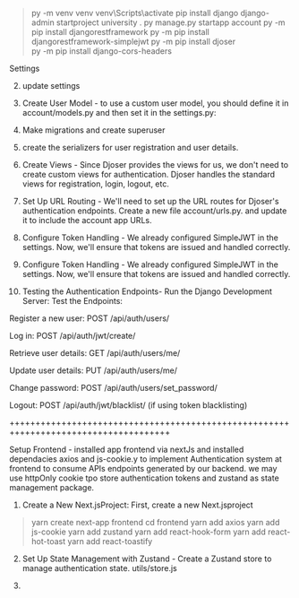 > py -m venv venv
> venv\Scripts\activate
> pip install django
> django-admin startproject university .
> py manage.py startapp account
> py -m pip install djangorestframework
> py -m pip install djangorestframework-simplejwt
> py -m pip install djoser   
> py -m pip install django-cors-headers

Settings

2. update settings

3. Create User Model - to use a custom user model, you should define it in account/models.py and then set it in the settings.py:

4. Make migrations and create superuser

5. create the serializers for user registration and user details.

6. Create Views - Since Djoser provides the views for us, we don't need to create custom views for authentication. Djoser handles the standard views for registration, login, logout, etc.

7.  Set Up URL Routing - We'll need to set up the URL routes for Djoser's authentication endpoints. Create a new file account/urls.py. and update it to include the account app URLs.

8.  Configure Token Handling - We already configured SimpleJWT in the settings. Now, we'll ensure that tokens are issued and handled correctly.

9. Configure Token Handling - We already configured SimpleJWT in the settings. Now, we'll ensure that tokens are issued and handled correctly.

10. Testing the Authentication Endpoints- Run the Django Development Server: Test the Endpoints:

Register a new user: POST /api/auth/users/

Log in: POST /api/auth/jwt/create/

Retrieve user details: GET /api/auth/users/me/

Update user details: PUT /api/auth/users/me/

Change password: POST /api/auth/users/set_password/

Logout: POST /api/auth/jwt/blacklist/ (if using token blacklisting)

+++++++++++++++++++++++++++++++++++++++++++++++++++++++++++++++++++++++++++++++++++++

Setup Frontend - installed app frontend via nextJs and installed dependacies axios and js-cookie.y to implement Authentication system at frontend to consume APIs endpoints generated by our backend. we may use httpOnly cookie tpo store authentication tokens and zustand as state management package.

1.  Create a New Next.jsProject:  First, create a new Next.jsproject

> yarn create next-app frontend
> cd frontend
> yarn add axios
> yarn add js-cookie
> yarn add zustand
> yarn add react-hook-form
> yarn add react-hot-toast
> yarn add react-toastify 

2.  Set Up State Management with Zustand - Create a Zustand store to manage authentication state.
utils/store.js

3. 